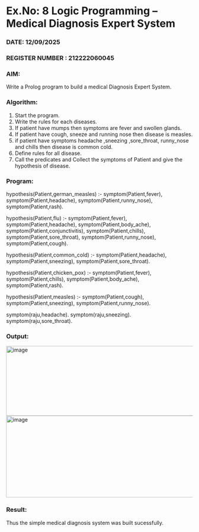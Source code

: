 # Ex.No: 8  Logic Programming –  Medical Diagnosis Expert System
### DATE:   12/09/2025                                                                         
### REGISTER NUMBER :  212222060045
### AIM: 
Write a Prolog program to build a medical Diagnosis Expert System.
###  Algorithm:
1. Start the program.
2. Write the rules for each diseases.
3. If patient have mumps then symptoms are fever and swollen glands.
4. If patient have cough, sneeze and running nose then disease is measles.
5. if patient have symptoms headache ,sneezing ,sore_throat, runny_nose and  chills then disease is common cold.
6. Define rules for all disease.
7. Call the predicates and Collect the symptoms of Patient and give the hypothesis of disease.
        

### Program:

hypothesis(Patient,german_measles) :-
    symptom(Patient,fever),
    symptom(Patient,headache),
    symptom(Patient,runny_nose),
    symptom(Patient,rash).
    
hypothesis(Patient,flu) :-
    symptom(Patient,fever),
    symptom(Patient,headache),
    symptom(Patient,body_ache),
    symptom(Patient,conjunctivitis),
    symptom(Patient,chills),
    symptom(Patient,sore_throat),
    symptom(Patient,runny_nose),
    symptom(Patient,cough).
    
hypothesis(Patient,common_cold) :-
    symptom(Patient,headache),
    symptom(Patient,sneezing),
    symptom(Patient,sore_throat).
    
hypothesis(Patient,chicken_pox) :-
    symptom(Patient,fever),
    symptom(Patient,chills),
    symptom(Patient,body_ache),
    symptom(Patient,rash).
    
hypothesis(Patient,measles) :-
    symptom(Patient,cough),
    symptom(Patient,sneezing),
    symptom(Patient,runny_nose).
    
symptom(raju,headache).
symptom(raju,sneezing).
symptom(raju,sore_throat).


### Output:
<img width="949" height="188" alt="image" src="https://github.com/user-attachments/assets/3c42ca40-bd0c-4e1a-81de-1a8b41aaaf0c" />
<img width="939" height="220" alt="image" src="https://github.com/user-attachments/assets/34492a40-5940-4bd0-ac63-d5e84f17c5b2" />




### Result:
Thus the simple medical diagnosis system was built sucessfully.
